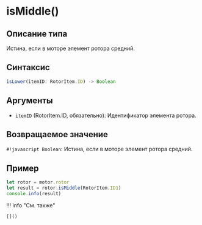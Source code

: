 # isMiddle()

## Описание типа
Истина, если в моторе элемент ротора средний.

## Синтаксис
```javascript
isLower(itemID: RotorItem.ID) -> Boolean
```

## Аргументы
- `itemID` (RotorItem.ID, обязательно): Идентификатор элемента ротора.

## Возвращаемое значение
`#!javascript Boolean`: Истина, если в моторе элемент ротора средний.

## Пример
```javascript linenums="1"
let rotor = motor.rotor
let result = rotor.isMiddle(RotorItem.ID1)
console.info(result)
```

!!! info "См. также"

    []()

